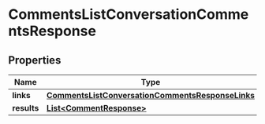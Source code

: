 

# CommentsListConversationCommentsResponse


## Properties

| Name | Type | Description | Notes |
|------------ | ------------- | ------------- | -------------|
|**links** | [**CommentsListConversationCommentsResponseLinks**](CommentsListConversationCommentsResponseLinks.md) |  |  [optional] |
|**results** | [**List&lt;CommentResponse&gt;**](CommentResponse.md) |  |  [optional] |



